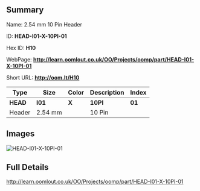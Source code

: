 

## Summary
 
Name:  2.54 mm 10 Pin Header 

ID: __HEAD-I01-X-10PI-01__

Hex ID: __H10__

WebPage: __http://learn.oomlout.co.uk/OO/Projects/oomp/part/HEAD-I01-X-10PI-01__

Short URL: __http://oom.lt/H10__


| Type   | Size   | Color   | Description   | Index   |    
| ----- | ------   | ------   | -----   | ----   |    
| __HEAD__   					| __I01__   					| __X__    						| __10PI__    					| __01__ |    
| Header		| 2.54 mm	| 		| 10 Pin	| 	|

## Images
![HEAD-I01-X-10PI-01](http://oomlout.com/oomp-gen/parts/HEAD-I01-X-10PI-01/HEAD-I01-X-10PI-01_420.jpg)

## Full Details

 http://learn.oomlout.co.uk/OO/Projects/oomp/part/HEAD-I01-X-10PI-01

